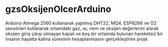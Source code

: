 # gzsOksijenOlcerArduino
Arduino Atmega 2560 kullanarak yapılmış DHT22, MQ4, ESP8266 ve O2 sensörleri kullanarak ortamdaki gaz, ısı, nem ve oksijen değerlerini alarak oksijen giriş çıkışı olmayan kapalı ve boş bir ortamda bulunan hareketsiz bir insanın hayatta kalma süresinin hesaplanmasını gerçekleştiren proje.
